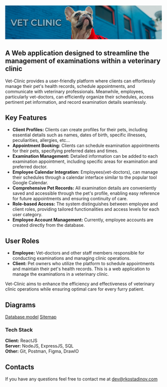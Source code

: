 ![Vet Clinic](https://raw.githubusercontent.com/RadostinKostadinov/vet-clinic/main/docs/Design%20Resources/Figma/readme_md_heading2.png)

## A Web application designed to streamline the management of examinations within a veterinary clinic

Vet-Clinic provides a user-friendly platform where clients can effortlessly manage their pet's health records, schedule appointments, and communicate with veterinary professionals. Meanwhile, employees, particularly vet-doctors, can efficiently organize their schedules, access pertinent pet information, and record examination details seamlessly.

## Key Features

- **Client Profiles:** Clients can create profiles for their pets, including essential details such as names, dates of birth, specific illnesses, peculiarities, allergies, etc...
- **Appointment Booking:** Clients can schedule examination appointments for their pets, specifying preferred dates and times.
- **Examination Management:** Detailed information can be added to each examination appointment, including specific areas for examination and preferred doctor.
- **Employee Calendar Integration:** Employees(vet-doctors), can manage their schedules through a calendar interface similar to the popular tool Google Calendar.
- **Comprehensive Pet Records:** All examination details are conveniently saved and accessible through the pet's profile, enabling easy reference for future appointments and ensuring continuity of care.
- **Role-based Access:** The system distinguishes between employee and client roles, providing tailored functionalities and access levels for each user category.
- **Employee Account Management:** Currently, employee accounts are created directly from the database.

## User Roles

- **Employee:** Vet-doctors and other staff members responsible for conducting examinations and managing clinic operations.
- **Client:** Pet owners who utilize the platform to schedule appointments and maintain their pet's health records.
  This is a web application to manage the examinations in a veterinary clinic.

Vet-Clinic aims to enhance the efficiency and effectiveness of veterinary clinic operations while ensuring optimal care for every furry patient.

## Diagrams

[Database model](https://github.com/RadostinKostadinov/vet-clinic/blob/main/docs/Appplication%20Info/Database_Tables.jpg)
[Sitemap](https://github.com/RadostinKostadinov/vet-clinic/blob/main/docs/Appplication%20Info/Sitemap.png)<br>

### Tech Stack

**Client:** ReactJS <br>**Server:** NodeJS, ExpressJS, SQL<br>**Other:** Git, Postman, Figma, DrawIO

## Contacts

If you have any questions feel free to contact me at <a href="mailto:dev@rkostadinov.com">dev@rkostadinov.com</a>
